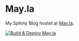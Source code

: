 # May.la
My Sphiny Blog hostet at [May.la](https://May.la).

[![Build & Deploy May.la](https://github.com/PhilipMay/May.la/actions/workflows/make-deploy.yml/badge.svg)](https://github.com/PhilipMay/May.la/actions/workflows/make-deploy.yml)
